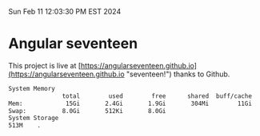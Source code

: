 Sun Feb 11 12:03:30 PM EST 2024

# Angular seventeen


This project is live at [https://angularseventeen.github.io](https://angularseventeen.github.io "seventeen!") thanks to Github.

```bash
System Memory
               total        used        free      shared  buff/cache   available
Mem:            15Gi       2.4Gi       1.9Gi       304Mi        11Gi        12Gi
Swap:          8.0Gi       512Ki       8.0Gi
System Storage
513M	.
